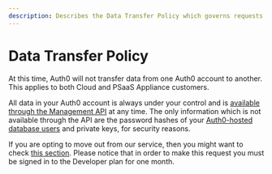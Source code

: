 ```yaml
---
description: Describes the Data Transfer Policy which governs requests for transfer of data from one Auth0 account to another.
---
```


# Data Transfer Policy

At this time, Auth0 will not transfer data from one Auth0 account to another. This applies to both Cloud and PSaaS Appliance customers.

All data in your Auth0 account is always under your control and is [available through the Management API](/api/v2) at any time. The only information which is not available through the API are the password hashes of your [Auth0-hosted database users](/connections/database) and private keys, for security reasons.

If you are opting to move out from our service, then you might want to check [this section](/moving-out). Please notice that in order to make this request you must be signed in to the Developer plan for one month.
